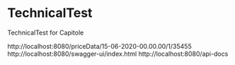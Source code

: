 # TechnicalTest
TechnicalTest for Capitole

http://localhost:8080/priceData/15-06-2020-00.00.00/1/35455
http://localhost:8080/swagger-ui/index.html
http://localhost:8080/api-docs
